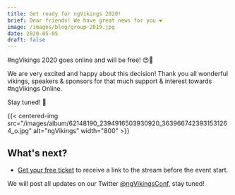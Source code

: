 ```yaml
---
title: Get ready for ngVikings 2020!
brief: Dear friends! We have great news for you ❤️
image: /images/blog/group-2019.jpg
date: 2020-05-05
draft: false
---
```


#ngVikings 2020 goes online and will be free! 😍👏

We are very excited and happy about this decision! Thank you all wonderful vikings, speakers & sponsors for that much support & interest towards #ngVikings Online. 

Stay tuned! 🚀

{{< centered-img src="/images/album/62148190_2394916503930920_3639667423931531264_o.jpg" alt="ngVikings" width="800" >}}

## What's next?

* [Get your free ticket](https://ti.to/ngvikings/2020/with/ngvikings-online-free-ticket-may-25-26th) to receive a link to the stream before the event start.

We will post all updates on our Twitter [@ngVikingsConf](https://twitter.com/ngVikingsConf/), stay tuned!